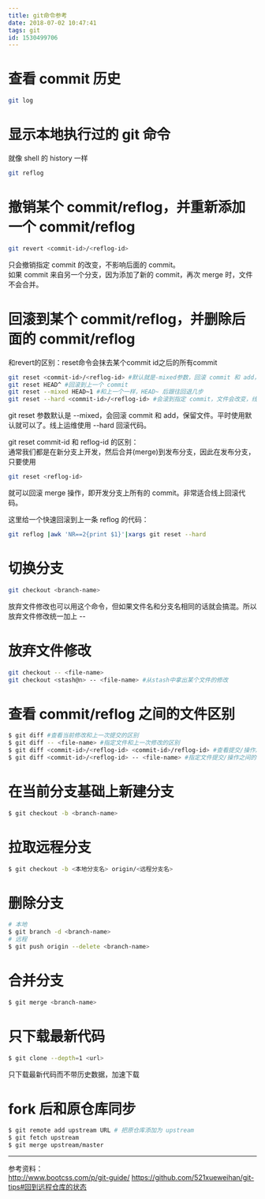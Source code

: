 ```yaml
---
title: git命令参考
date: 2018-07-02 10:47:41
tags: git
id: 1530499706
---
```

# 查看 commit 历史
```sh
git log
```

# 显示本地执行过的 git 命令
就像 shell 的 history 一样
```sh
git reflog
```

# 撤销某个 commit/reflog，并重新添加一个 commit/reflog
```sh
git revert <commit-id>/<reflog-id>
```
只会撤销指定 commit 的改变，不影响后面的 commit。  
如果 commit 来自另一个分支，因为添加了新的 commit，再次 merge 时，文件不会合并。

# 回滚到某个 commit/reflog，并删除后面的 commit/reflog
和revert的区别：reset命令会抹去某个commit id之后的所有commit
```sh
git reset <commit-id>/<reflog-id> #默认就是-mixed参数，回滚 commit 和 add，不回滚文件
git reset HEAD^ #回滚到上一个 commit
git reset --mixed HEAD~1 #和上一个一样，HEAD~ 后跟往回退几步
git reset --hard <commit-id>/<reflog-id> #会滚到指定 commit，文件会改变，线上紧急回滚时用
```
git reset 参数默认是 --mixed，会回滚 commit 和 add，保留文件。平时使用默认就可以了。线上运维使用 --hard 回滚代码。

git reset commit-id 和 reflog-id 的区别：  
通常我们都是在新分支上开发，然后合并(merge)到发布分支，因此在发布分支，只要使用
```sh
git reset <reflog-id>
```
就可以回滚 merge 操作，即开发分支上所有的 commit。非常适合线上回滚代码。

这里给一个快速回滚到上一条 reflog 的代码：
```sh
git reflog |awk 'NR==2{print $1}'|xargs git reset --hard
```

# 切换分支
```sh
git checkout <branch-name>
```
放弃文件修改也可以用这个命令，但如果文件名和分支名相同的话就会搞混。所以放弃文件修改统一加上 --

# 放弃文件修改
```sh
git checkout -- <file-name>
git checkout <stash@n> -- <file-name> #从stash中拿出某个文件的修改
```

# 查看 commit/reflog 之间的文件区别
```sh
$ git diff #查看当前修改和上一次提交的区别
$ git diff -- <file-name> #指定文件和上一次修改的区别
$ git diff <commit-id>/<reflog-id> <commit-id>/reflog-id> #查看提交/操作之间的区别
$ git diff <commit-id>/<reflog-id> -- <file-name> #指定文件提交/操作之间的区别
```

# 在当前分支基础上新建分支
```sh
$ git checkout -b <branch-name>
```

# 拉取远程分支
```sh
$ git checkout -b <本地分支名> origin/<远程分支名>
```

# 删除分支
```sh
# 本地
$ git branch -d <branch-name>
# 远程
$ git push origin --delete <branch-name>
```

# 合并分支
```sh
$ git merge <branch-name>
```

# 只下载最新代码
```sh
$ git clone --depth=1 <url>
```
只下载最新代码而不带历史数据，加速下载

# fork 后和原仓库同步
```sh
$ git remote add upstream URL # 把原仓库添加为 upstream
$ git fetch upstream
$ git merge upstream/master
```

--------------------------
参考资料：  
http://www.bootcss.com/p/git-guide/
https://github.com/521xueweihan/git-tips#回到远程仓库的状态